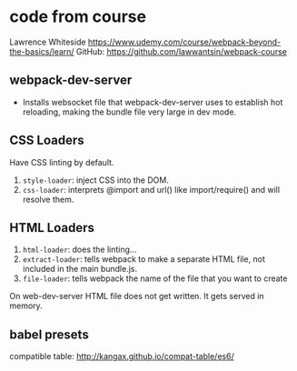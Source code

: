 # code from course
Lawrence Whiteside
https://www.udemy.com/course/webpack-beyond-the-basics/learn/
GitHub: https://github.com/lawwantsin/webpack-course

## webpack-dev-server
* Installs websocket file that webpack-dev-server uses to establish hot reloading, making the bundle file very large in dev mode.

## CSS Loaders
Have CSS linting by default.
1. `style-loader`: inject CSS into the DOM.
1. `css-loader`: interprets @import and url() like import/require() and will resolve them.

## HTML Loaders
1. `html-loader`: does the linting...
1. `extract-loader`: tells webpack to make a separate HTML file, not included in the main bundle.js.
1. `file-loader`: tells webpack the name of the file that you want to create

On web-dev-server HTML file does not get written. It gets served in memory.

## babel presets
compatible table: http://kangax.github.io/compat-table/es6/
